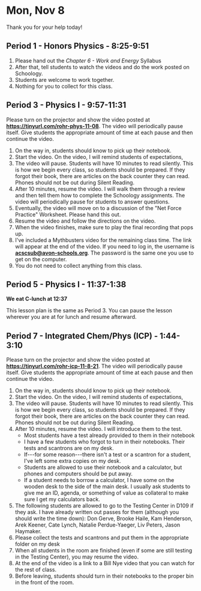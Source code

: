 # Mon, Nov 8

Thank you for your help today!  

## Period 1 - Honors Physics - 8:25-9:51

1. Please hand out the *Chapter 6 - Work and Energy* Syllabus
2. After that, tell students to watch the videos and do the work posted on Schoology. 
3. Students are welcome to work together.
4. Nothing for you to collect for this class.



## Period 3 - Physics I - 9:57-11:31

 Please turn on the projector and show the video posted at **https://tinyurl.com/rohr-phys-11-08**.  The video will periodically pause itself.  Give students the appropriate amount of time at each pause and then continue the video.

1. On the way in, students should know to pick up their notebook.
2. Start the video.  On the video, I will remind students of expectations,
3. The video will pause.  Students will have 10 minutes to read silently.  This is how we begin every class, so students should be prepared.  If they forgot their book, there are articles on the back counter they can read.  Phones should not be out during Silent Reading.
4. After 10 minutes, resume the video.  I will walk them through a review and then tell them how to complete the Schoology assignments.  The video will periodically pause for students to answer questions.
5. Eventually, the video will move on to a discussion of the "Net Force Practice" Worksheet.  Please hand this out.
6. Resume the video and follow the directions on the video.
7. When the video finishes, make sure to play the final recording that pops up.
8. I've included a Mythbusters video for the remaining class time.  The link will appear at the end of the video.  If you need to log in, the username is **acscsub@avon-schools.org**.  The password is the same one you use to get on the computer.
9. You do not need to collect anything from this class. 



## Period 5 - Physics I - 11:37-1:38

**We eat C-lunch at 12:37**

This lesson plan is the same as Period 3.  You can pause the lesson wherever you are at for lunch and resume afterward.


## Period 7 - Integrated Chem/Phys (ICP) - 1:44-3:10


 Please turn on the projector and show the video posted at **https://tinyurl.com/rohr-icp-11-8-21**.  The video will periodically pause itself.  Give students the appropriate amount of time at each pause and then continue the video.

1. On the way in, students should know to pick up their notebook.
2. Start the video.  On the video, I will remind students of expectations,
3. The video will pause.  Students will have 10 minutes to read silently.  This is how we begin every class, so students should be prepared.  If they forgot their book, there are articles on the back counter they can read.  Phones should not be out during Silent Reading.
4. After 10 minutes, resume the video.  I will introduce them to the test.
	- Most students have a test already provided to them in their notebook
	- I have a few students who forgot to turn in their notebooks.  Their tests and scantrons are on my desk.
	- If---for some reason---there isn't a test or a scantron for a student, I've left some extra copies on my desk.
	- Students are allowed to use their notebook and a calculator, but phones and computers should be put away.
	- If a student needs to borrow a calculator, I have some on the wooden desk to the side of the main desk.  I usually ask students to give me an ID, agenda, or something of value as collateral to make sure I get my calculators back.
5. The following students are allowed to go to the Testing Center in D109 if they ask.  I have already written out passes for them (although you should write the time down): Don Gerve, Brooke Haile, Kam Henderson, Arek Keener, Cate Lynch, Natalie Perdue-Yaeger, Liv Peters, Jason Haymaker.
6. Please collect the tests and scantrons and put them in the appropriate folder on my desk
7. When all students in the room are finished (even if some are still testing in the Testing Center), you may resume the video.
8. At the end of the video is a link to a Bill Nye video that you can watch for the rest of class.
9. Before leaving, students should turn in their notebooks to the proper bin in the front of the room.
<!--stackedit_data:
eyJoaXN0b3J5IjpbLTE1NjEwNTYzMTIsLTkxNDg2MzI1LC04Mz
cwMTIxODQsMjA3NDY0MDczMywxNzAyMDAxNjAwLC03NjY2NjY4
NDYsMTE5NDY5ODQ3Ml19
-->